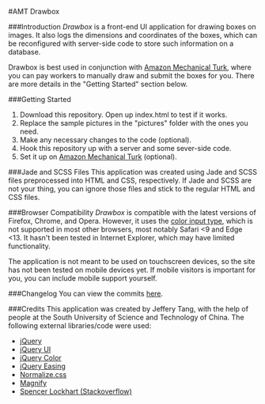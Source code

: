 #AMT Drawbox

###Introduction
*Drawbox* is a front-end UI application for drawing boxes on images. It also logs the dimensions and coordinates of the boxes, which can be reconfigured with server-side code to store such information on a database.

Drawbox is best used in conjunction with [Amazon Mechanical Turk][1], where you can pay workers to manually draw and submit the boxes for you. There are more details in the "Getting Started" section below.

###Getting Started
1. Download this repository. Open up index.html to test if it works.
2. Replace the sample pictures in the "pictures" folder with the ones you need.
3. Make any necessary changes to the code (optional).
4. Hook this repository up with a server and some sever-side code.
5. Set it up on [Amazon Mechanical Turk][1] (optional).

###Jade and SCSS Files
This application was created using Jade and SCSS files preprocessed into HTML and CSS, respectively. If Jade and SCSS are not your thing, you can ignore those files and stick to the regular HTML and CSS files.

###Browser Compatibility
*Drawbox* is compatible with the latest versions of Firefox, Chrome, and Opera. However, it uses the [color input type][2], which is not supported in most other browsers, most notably Safari <9 and Edge <13. It hasn't been tested in Internet Explorer, which may have limited functionality.

The application is not meant to be used on touchscreen devices, so the site has not been tested on mobile devices yet. If mobile visitors is important for you, you can include mobile support yourself.

###Changelog
You can view the commits [here][3].

###Credits
This application was created by Jeffery Tang, with the help of people at the South University of Science and Technology of China. The following external libraries/code were used:
- [jQuery][4]
- [jQuery UI][5]
- [jQuery Color][6]
- [jQuery Easing][7]
- [Normalize.css][8]
- [Magnify][9]
- [Spencer Lockhart (Stackoverflow)][10]

[1]: https://www.mturk.com/mturk/welcome
[2]: http://caniuse.com/#search=color
[3]: https://github.com/projeffboy/amt-drawbox/commits/master
[4]: http://jquery.com/download/
[5]: http://jqueryui.com/download/
[6]: https://github.com/jquery/jquery-color/
[7]: http://gsgd.co.uk/sandbox/jquery/easing/
[8]: https://necolas.github.io/normalize.css/
[9]: https://github.com/thdoan/magnify
[10]: http://stackoverflow.com/questions/17408010/drawing-a-rectangle-using-click-mouse-move-and-click
